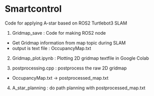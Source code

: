 # Smartcontrol
Code for applying A-star based on ROS2 Turtlebot3 SLAM

1. Gridmap_save : Code for making ROS2 node
- Get Gridmap information from map topic during SLAM 
- output is text file : OccupancyMap.txt

2. Gridmap_plot.ipynb : Plotting 2D gridmap textfile in Google Colab

3. postprocessing.cpp : postprocess the raw 2D gridmap
- OccupancyMap.txt -> postprocessed_map.txt

4. A_star_planning : do path planning  with postprocessed_map.txt

